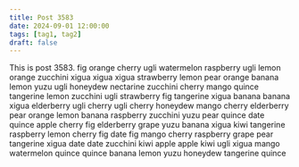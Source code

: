 ```yaml
---
title: Post 3583
date: 2024-09-01 12:00:00
tags: [tag1, tag2]
draft: false
---
```

This is post 3583.
fig
orange
cherry
ugli
watermelon
raspberry
ugli
lemon
orange
zucchini
xigua
xigua
xigua
strawberry
lemon
pear
orange
banana
lemon
yuzu
ugli
honeydew
nectarine
zucchini
cherry
mango
quince
tangerine
lemon
zucchini
ugli
strawberry
fig
tangerine
xigua
banana
banana
xigua
elderberry
ugli
cherry
ugli
cherry
honeydew
mango
cherry
elderberry
pear
orange
lemon
banana
raspberry
zucchini
yuzu
pear
quince
date
quince
apple
cherry
fig
elderberry
grape
yuzu
banana
xigua
kiwi
tangerine
raspberry
lemon
cherry
fig
date
fig
mango
cherry
raspberry
grape
pear
tangerine
xigua
date
date
zucchini
kiwi
apple
apple
kiwi
ugli
xigua
mango
watermelon
quince
quince
banana
lemon
yuzu
honeydew
tangerine
quince
